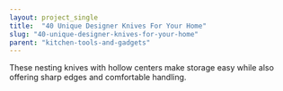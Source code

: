 ```yaml
---
layout: project_single
title:  "40 Unique Designer Knives For Your Home"
slug: "40-unique-designer-knives-for-your-home"
parent: "kitchen-tools-and-gadgets"
---
```

These nesting knives with hollow centers make storage easy while also offering sharp edges and comfortable handling.